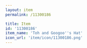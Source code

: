 ```yaml
---
layout: item
permalink: /11300186

title: Item
id: '11300186'
item_name: 'Toh and Googoo''s Hat'
icon_url: 'item/icon/11300186.png'
---
```


